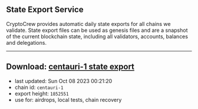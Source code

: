 ## State Export Service
CryptoCrew provides automatic daily state exports for all chains we validate. State export files can be used as genesis files and are a snapshot of the current blockchain state, including all validators, accounts, balances and delegations.

---
**Download: [centauri-1 state export](https://dl.ccvalidators.com/SERVICE/composable/centauri-1_export_1852551.json)**
---

- last updated: Sun Oct 08 2023 00:21:20
- chain id: `centauri-1`
- export height: `1852551`
- use for: airdrops, local tests, chain recovery
